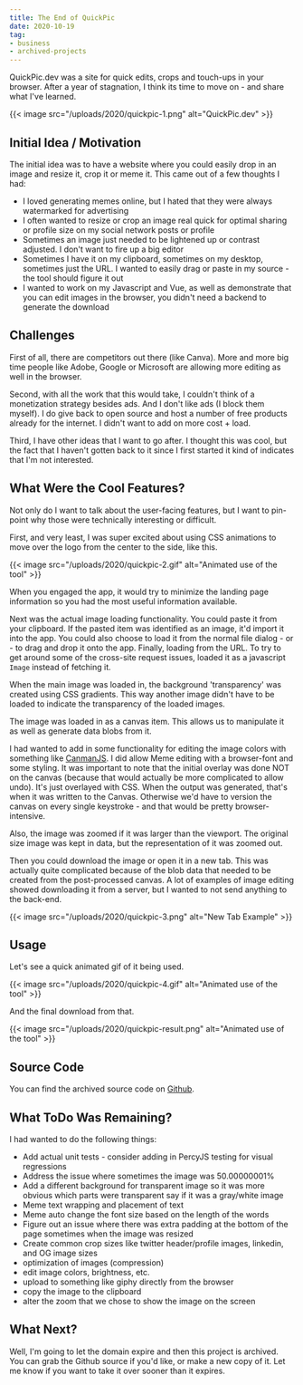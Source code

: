 ```yaml
---
title: The End of QuickPic
date: 2020-10-19
tag:
- business
- archived-projects
---
```

QuickPic.dev was a site for quick edits, crops and touch-ups in your browser. After a year of stagnation, I think its time to move on - and share what I've learned.

<!--more-->

{{< image src="/uploads/2020/quickpic-1.png" alt="QuickPic.dev" >}}

## Initial Idea / Motivation

The initial idea was to have a website where you could easily drop in an image and resize it, crop it or meme it. This came out of a few thoughts I had:

* I loved generating memes online, but I hated that they were always watermarked for advertising
* I often wanted to resize or crop an image real quick for optimal sharing or profile size on my social network posts or profile
* Sometimes an image just needed to be lightened up or contrast adjusted. I don't want to fire up a big editor
* Sometimes I have it on my clipboard, sometimes on my desktop, sometimes just the URL. I wanted to easily drag or paste in my source - the tool should figure it out
* I wanted to work on my Javascript and Vue, as well as demonstrate that you can edit images in the browser, you didn't need a backend to generate the download

## Challenges

First of all, there are competitors out there (like Canva).  More and more big time people like Adobe, Google or Microsoft are allowing more editing as well in the browser.  

Second, with all the work that this would take, I couldn't think of a monetization strategy besides ads. And I don't like ads (I block them myself).  I do give back to open source and host a number of free products already for the internet. I didn't want to add on more cost + load.

Third, I have other ideas that I want to go after. I thought this was cool, but the fact that I haven't gotten back to it since I first started it kind of indicates that I'm not interested.

## What Were the Cool Features?

Not only do I want to talk about the user-facing features, but I want to pin-point why those were technically interesting or difficult.

First, and very least, I was super excited about using CSS animations to move over the logo from the center to the side, like this.

{{< image src="/uploads/2020/quickpic-2.gif" alt="Animated use of the tool" >}}

When you engaged the app, it would try to minimize the landing page information so you had the most useful information available.

Next was the actual image loading functionality.  You could paste it from your clipboard.  If the pasted item was identified as an image, it'd import it into the app.  You could also choose to load it from the normal file dialog - or - to drag and drop it onto the app.  Finally, loading from the URL.  To try to get around some of the cross-site request issues, loaded it as a javascript `Image` instead of fetching it.

When the main image was loaded in, the background 'transparency' was created using CSS gradients. This way another image didn't have to be loaded to indicate the transparency of the loaded images.

The image was loaded in as a canvas item. This allows us to manipulate it as well as generate data blobs from it.

I had wanted to add in some functionality for editing the image colors with something like [CanmanJS](http://camanjs.com/).  I did allow Meme editing with a browser-font and some styling.  It was important to note that the initial overlay was done NOT on the canvas (because that would actually be more complicated to allow undo).  It's just overlayed with CSS. When the output was generated, that's when it was written to the Canvas.  Otherwise we'd have to version the canvas on every single keystroke - and that would be pretty browser-intensive.

Also, the image was zoomed if it was larger than the viewport. The original size image was kept in data, but the representation of it was zoomed out.

Then you could download the image or open it in a new tab.  This was actually quite complicated because of the blob data that needed to be created from the post-processed canvas.  A lot of examples of image editing showed downloading it from a server, but I wanted to not send anything to the back-end.

{{< image src="/uploads/2020/quickpic-3.png" alt="New Tab Example" >}}

## Usage

Let's see a quick animated gif of it being used.

{{< image src="/uploads/2020/quickpic-4.gif" alt="Animated use of the tool" >}}

And the final download from that.

{{< image src="/uploads/2020/quickpic-result.png" alt="Animated use of the tool" >}}

## Source Code

You can find the archived source code on [Github](https://github.com/aaronsaray/quickpic.dev).

## What ToDo Was Remaining?

I had wanted to do the following things:

* Add actual unit tests - consider adding in PercyJS testing for visual regressions
* Address the issue where sometimes the image was 50.00000001%
* Add a different background for transparent image so it was more obvious which parts were transparent say if it was a gray/white image
* Meme text wrapping and placement of text
* Meme auto change the font size based on the length of the words
* Figure out an issue where there was extra padding at the bottom of the page sometimes when the image was resized
* Create common crop sizes like twitter header/profile images, linkedin, and OG image sizes
* optimization of images (compression)
* edit image colors, brightness, etc.
* upload to something like giphy directly from the browser
* copy the image to the clipboard
* alter the zoom that we chose to show the image on the screen

## What Next?

Well, I'm going to let the domain expire and then this project is archived. You can grab the Github source if you'd like, or make a new copy of it. Let me know if you want to take it over sooner than it expires.